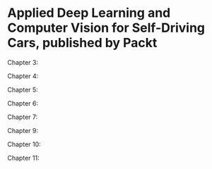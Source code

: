 # Applied Deep Learning and Computer Vision for Self-Driving Cars, published by Packt

Chapter 3: 

Chapter 4:

Chapter 5:

Chapter 6:

Chapter 7:

Chapter 9:

Chapter 10: 

Chapter 11:
